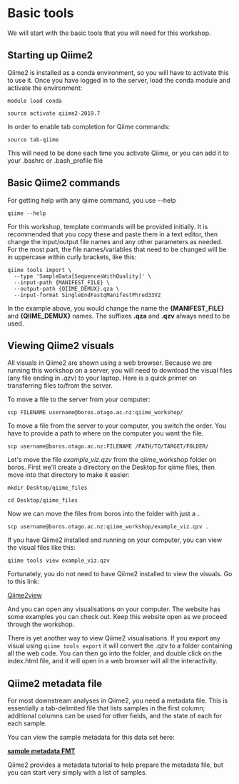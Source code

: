 # Basic tools 

We will start with the basic tools that you will need for this workshop. 

## Starting up Qiime2

Qiime2 is installed as a conda environment, so you will have to activate this to use it. Once you have logged in to the server, load the conda module and activate the environment:

```
module load conda

source activate qiime2-2019.7
```

In order to enable tab completion for Qiime commands:

```
source tab-qiime
```

This will need to be done each time you activate Qiime, or you can add it to your .bashrc or .bash_profile file

## Basic Qiime2 commands

For getting help with any qiime command, you use --help

`qiime --help`


For this workshop, template commands will be provided initially. It is recommended that you copy these and paste them in a text editor, then change the input/output file names and any other parameters as needed. For the most part, the file names/variables that need to be changed will be in uppercase within curly brackets, like this:

```
qiime tools import \
  --type 'SampleData[SequencesWithQuality]' \
  --input-path {MANIFEST_FILE} \
  --output-path {QIIME_DEMUX}.qza \
  --input-format SingleEndFastqManifestPhred33V2
```

In the example above, you would change the name the **{MANIFEST_FILE}** and **{QIIME_DEMUX}** names. The suffixes **.qza** and **.qzv** always need to be used. 


## Viewing Qiime2 visuals

All visuals in Qiime2 are shown using a web browser. Because we are running this workshop on a server, you will need to download the visual files (any file ending in *.qzv*) to your laptop. Here is a quick primer on transferring files to/from the server.

To move a file to the server from your computer:

```
scp FILENAME username@boros.otago.ac.nz:qiime_workshop/
```

To move a file from the server to your computer, you switch the order. You have to provide a path to where on the computer you want the file. 

```
scp username@boros.otago.ac.nz:FILENAME /PATH/TO/TARGET/FOLDER/
```

Let's move the file *example_viz.qzv* from the qiime_workshop folder on boros. First we'll create a directory on the Desktop for qiime files, then move into that directory to make it easier:

```
mkdir Desktop/qiime_files

cd Desktop/qiime_files
```

Now we can move the files from boros into the folder with just a **.**

```
scp username@boros.otago.ac.nz:qiime_workshop/example_viz.qzv .
```

If you have Qiime2 installed and running on your computer, you can view the visual files like this:

```
qiime tools view example_viz.qzv
```

Fortunately, you do not need to have Qiime2 installed to view the visuals. Go to this link:

[Qiime2view](https://view.qiime2.org/)

And you can open any visualisations on your computer. The website has some examples you can check out. Keep this website open as we proceed through the workshop.

There is yet another way to view Qiime2 visualisations. If you export any visual using `qiime tools export` it will convert the .qzv to a folder containing all the web code. You can then go into the folder, and double click on the index.html file, and it will open in a web browser will all the interactivity. 


## Qiime2 metadata file

For most downstream analyses in Qiime2, you need a metadata file. This is essentially a tab-delimited file that lists samples in the first column; additional columns can be used for other fields, and the state of each for each sample.

You can view the sample metadata for this data set here:

[**sample metadata FMT**](https://data.qiime2.org/2019.7/tutorials/fmt/sample_metadata)

Qiime2 provides a metadata tutorial to help prepare the metadata file, but you can start very simply with a list of samples.














